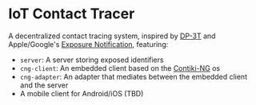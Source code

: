 # IoT Contact Tracer
A decentralized contact tracing system, inspired by [DP-3T](https://github.com/DP-3T/documents) and Apple/Google's [Exposure Notification](https://en.wikipedia.org/wiki/Exposure_Notification), featuring:

* `server`: A server storing exposed identifiers
* `cng-client`: An embedded client based on the [Contiki-NG](https://github.com/contiki-ng/contiki-ng) os
* `cng-adapter`: An adapter that mediates between the embedded client and the server
* A mobile client for Android/iOS (TBD)
